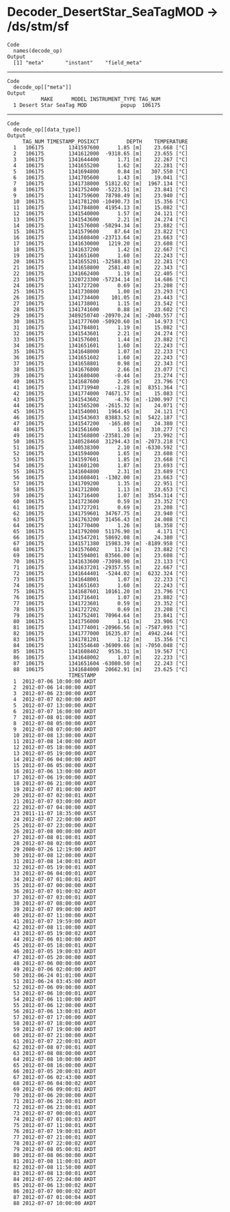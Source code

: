 # Decoder_DesertStar_SeaTagMOD -> /ds/stm/sf

    Code
      names(decode_op)
    Output
      [1] "meta"       "instant"    "field_meta"

---

    Code
      decode_op[["meta"]]
    Output
               MAKE      MODEL INSTRUMENT_TYPE TAG_NUM
      1 Desert Star SeaTag MOD           popup  106175

---

    Code
      decode_op[[data_type]]
    Output
         TAG_NUM TIMESTAMP_POSIXCT         DEPTH    TEMPERATURE
      1   106175        1341597600      1.85 [m]    23.668 [°C]
      2   106175        1341612000  -9318.65 [m]    23.655 [°C]
      3   106175        1341644400      1.71 [m]    22.267 [°C]
      4   106175        1341655200      1.62 [m]    22.281 [°C]
      5   106175        1341694800      0.84 [m]   307.550 [°C]
      6   106175        1341705600      1.43 [m]    19.041 [°C]
      7   106175        1341738000  51812.02 [m]  1967.134 [°C]
      8   106175        1341752400  -5223.51 [m]    23.841 [°C]
      9   106175        1341759600  78798.49 [m]    23.940 [°C]
      10  106175        1341781200 -10490.73 [m]    15.356 [°C]
      11  106175        1341784800  41954.13 [m]    15.082 [°C]
      12  106175        1341540000      1.57 [m]    24.121 [°C]
      13  106175        1341543600      2.21 [m]    24.274 [°C]
      14  106175        1341576000 -50294.34 [m]    23.882 [°C]
      15  106175        1341579600     87.64 [m]    23.822 [°C]
      16  106175        1341608400 -23713.64 [m]    23.663 [°C]
      17  106175        1341630000   1219.20 [m]    23.608 [°C]
      18  106175        1341637200      1.42 [m]    22.667 [°C]
      19  106175        1341651600      1.60 [m]    22.243 [°C]
      20  106175        1341655201 -32588.83 [m]    22.281 [°C]
      21  106175        1341658800   2581.40 [m]    22.343 [°C]
      22  106175        1341662400      1.19 [m]    22.405 [°C]
      23  106175        1320723300 -57234.14 [m]    14.686 [°C]
      24  106175        1341727200      0.69 [m]    23.208 [°C]
      25  106175        1341730800      1.00 [m]    23.293 [°C]
      26  106175        1341734400    101.05 [m]    23.443 [°C]
      27  106175        1341738001      1.15 [m]    23.542 [°C]
      28  106175        1341741600      0.88 [m]    23.602 [°C]
      29  106175        3489250740 -20970.24 [m] -2040.557 [°C]
      30  106175        1341777600 -50920.60 [m]    14.973 [°C]
      31  106175        1341784801      1.19 [m]    15.082 [°C]
      32  106175        1341543601      2.21 [m]    24.274 [°C]
      33  106175        1341576001      1.44 [m]    23.882 [°C]
      34  106175        1341651601      1.60 [m]    22.243 [°C]
      35  106175        1341648000      1.07 [m]    22.233 [°C]
      36  106175        1341651602      1.60 [m]    22.243 [°C]
      37  106175        1341658801      0.98 [m]    22.343 [°C]
      38  106175        1341676800      2.66 [m]    23.077 [°C]
      39  106175        1341680400     -0.44 [m]    23.274 [°C]
      40  106175        1341687600      2.05 [m]    23.796 [°C]
      41  106175        1341719940     -1.28 [m]  8351.364 [°C]
      42  106175        1341774000  74671.57 [m]    15.083 [°C]
      43  106175        1341543602     -4.76 [m] -1200.997 [°C]
      44  106175        1341565200  -2615.32 [m]    24.071 [°C]
      45  106175        1341540001   1964.45 [m]    24.121 [°C]
      46  106175        1341543603  83883.52 [m]  5422.187 [°C]
      47  106175        1341547200   -165.80 [m]    24.380 [°C]
      48  106175        1341561600      1.65 [m]   310.277 [°C]
      49  106175        1341568800 -23581.20 [m]    23.992 [°C]
      50  106175        1340528460  31294.43 [m] -2073.218 [°C]
      51  106175        1340538300      2.10 [m] -6330.592 [°C]
      52  106175        1341594000      1.65 [m]    23.608 [°C]
      53  106175        1341597601      1.85 [m]    23.668 [°C]
      54  106175        1341601200      1.87 [m]    23.693 [°C]
      55  106175        1341604800      2.31 [m]    23.689 [°C]
      56  106175        1341608401  -1302.00 [m]    23.663 [°C]
      57  106175        1341709200      1.35 [m]    22.951 [°C]
      58  106175        1341712800      1.13 [m]    23.653 [°C]
      59  106175        1341716400      1.07 [m]  3554.314 [°C]
      60  106175        1341723600      0.59 [m]    23.352 [°C]
      61  106175        1341727201      0.69 [m]    23.208 [°C]
      62  106175        1341759601  34767.75 [m]    23.940 [°C]
      63  106175        1341763200  31456.43 [m]    24.008 [°C]
      64  106175        1341770400      1.26 [m]    18.358 [°C]
      65  106175        1341792000  51176.90 [m]     4.171 [°C]
      66  106175        1341547201  58692.08 [m]    24.380 [°C]
      67  106175        1341571380  15983.39 [m] -8189.958 [°C]
      68  106175        1341576002     11.74 [m]    23.882 [°C]
      69  106175        1341594001  83566.00 [m]    23.608 [°C]
      70  106175        1341633600 -73098.90 [m]    23.133 [°C]
      71  106175        1341637201 -29357.55 [m]    22.667 [°C]
      72  106175        1341644401  -5244.02 [m]  6232.324 [°C]
      73  106175        1341648001      1.07 [m]    22.233 [°C]
      74  106175        1341651603      1.60 [m]    22.243 [°C]
      75  106175        1341687601  10161.20 [m]    23.796 [°C]
      76  106175        1341716401      1.07 [m]    23.802 [°C]
      77  106175        1341723601      0.59 [m]    23.352 [°C]
      78  106175        1341727202      0.69 [m]    23.208 [°C]
      79  106175        1341752401  70964.64 [m]    23.841 [°C]
      80  106175        1341756000      1.61 [m]    23.906 [°C]
      81  106175        1341774001 -20966.56 [m] -7587.093 [°C]
      82  106175        1341777000  16235.87 [m]  4942.244 [°C]
      83  106175        1341781201      1.12 [m]    15.356 [°C]
      84  106175        1341554640 -36909.66 [m] -7050.048 [°C]
      85  106175        1341608402   9536.31 [m]    19.567 [°C]
      86  106175        1341648002      1.07 [m]    22.233 [°C]
      87  106175        1341651604 -63080.50 [m]    22.243 [°C]
      88  106175        1341684000  20662.91 [m]    23.625 [°C]
                        TIMESTAMP
      1  2012-07-06 10:00:00 AKDT
      2  2012-07-06 14:00:00 AKDT
      3  2012-07-06 23:00:00 AKDT
      4  2012-07-07 02:00:00 AKDT
      5  2012-07-07 13:00:00 AKDT
      6  2012-07-07 16:00:00 AKDT
      7  2012-07-08 01:00:00 AKDT
      8  2012-07-08 05:00:00 AKDT
      9  2012-07-08 07:00:00 AKDT
      10 2012-07-08 13:00:00 AKDT
      11 2012-07-08 14:00:00 AKDT
      12 2012-07-05 18:00:00 AKDT
      13 2012-07-05 19:00:00 AKDT
      14 2012-07-06 04:00:00 AKDT
      15 2012-07-06 05:00:00 AKDT
      16 2012-07-06 13:00:00 AKDT
      17 2012-07-06 19:00:00 AKDT
      18 2012-07-06 21:00:00 AKDT
      19 2012-07-07 01:00:00 AKDT
      20 2012-07-07 02:00:01 AKDT
      21 2012-07-07 03:00:00 AKDT
      22 2012-07-07 04:00:00 AKDT
      23 2011-11-07 18:35:00 AKST
      24 2012-07-07 22:00:00 AKDT
      25 2012-07-07 23:00:00 AKDT
      26 2012-07-08 00:00:00 AKDT
      27 2012-07-08 01:00:01 AKDT
      28 2012-07-08 02:00:00 AKDT
      29 2080-07-26 12:19:00 AKDT
      30 2012-07-08 12:00:00 AKDT
      31 2012-07-08 14:00:01 AKDT
      32 2012-07-05 19:00:01 AKDT
      33 2012-07-06 04:00:01 AKDT
      34 2012-07-07 01:00:01 AKDT
      35 2012-07-07 00:00:00 AKDT
      36 2012-07-07 01:00:02 AKDT
      37 2012-07-07 03:00:01 AKDT
      38 2012-07-07 08:00:00 AKDT
      39 2012-07-07 09:00:00 AKDT
      40 2012-07-07 11:00:00 AKDT
      41 2012-07-07 19:59:00 AKDT
      42 2012-07-08 11:00:00 AKDT
      43 2012-07-05 19:00:02 AKDT
      44 2012-07-06 01:00:00 AKDT
      45 2012-07-05 18:00:01 AKDT
      46 2012-07-05 19:00:03 AKDT
      47 2012-07-05 20:00:00 AKDT
      48 2012-07-06 00:00:00 AKDT
      49 2012-07-06 02:00:00 AKDT
      50 2012-06-24 01:01:00 AKDT
      51 2012-06-24 03:45:00 AKDT
      52 2012-07-06 09:00:00 AKDT
      53 2012-07-06 10:00:01 AKDT
      54 2012-07-06 11:00:00 AKDT
      55 2012-07-06 12:00:00 AKDT
      56 2012-07-06 13:00:01 AKDT
      57 2012-07-07 17:00:00 AKDT
      58 2012-07-07 18:00:00 AKDT
      59 2012-07-07 19:00:00 AKDT
      60 2012-07-07 21:00:00 AKDT
      61 2012-07-07 22:00:01 AKDT
      62 2012-07-08 07:00:01 AKDT
      63 2012-07-08 08:00:00 AKDT
      64 2012-07-08 10:00:00 AKDT
      65 2012-07-08 16:00:00 AKDT
      66 2012-07-05 20:00:01 AKDT
      67 2012-07-06 02:43:00 AKDT
      68 2012-07-06 04:00:02 AKDT
      69 2012-07-06 09:00:01 AKDT
      70 2012-07-06 20:00:00 AKDT
      71 2012-07-06 21:00:01 AKDT
      72 2012-07-06 23:00:01 AKDT
      73 2012-07-07 00:00:01 AKDT
      74 2012-07-07 01:00:03 AKDT
      75 2012-07-07 11:00:01 AKDT
      76 2012-07-07 19:00:01 AKDT
      77 2012-07-07 21:00:01 AKDT
      78 2012-07-07 22:00:02 AKDT
      79 2012-07-08 05:00:01 AKDT
      80 2012-07-08 06:00:00 AKDT
      81 2012-07-08 11:00:01 AKDT
      82 2012-07-08 11:50:00 AKDT
      83 2012-07-08 13:00:01 AKDT
      84 2012-07-05 22:04:00 AKDT
      85 2012-07-06 13:00:02 AKDT
      86 2012-07-07 00:00:02 AKDT
      87 2012-07-07 01:00:04 AKDT
      88 2012-07-07 10:00:00 AKDT

